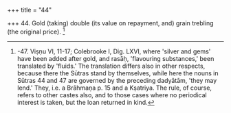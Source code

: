 +++
title = "44"

+++
44. Gold (taking) double (its value on repayment, and) grain trebling (the original price). [^24] 


[^24]:  -47. Viṣṇu VI, 11-17; Colebrooke I, Dig. LXVI, where 'silver and gems' have been added after gold, and rasāḥ, 'flavouring substances,' been translated by 'fluids.' The translation differs also in other respects, because there the Sūtras stand by themselves, while here the nouns in Sūtras 44 and 47 are governed by the preceding dadyātām, 'they may lend.' They, i.e. a Brāhmaṇa p. 15 and a Kṣatriya. The rule, of course, refers to other castes also, and to those cases where no periodical interest is taken, but the loan returned in kind.
